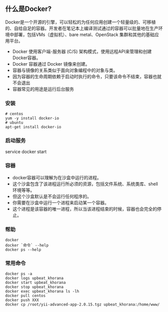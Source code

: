 ## 什么是Docker?
Docker是一个开源的引擎，可以轻松的为任何应用创建一个轻量级的、可移植的、自给自足的容器。开发者在笔记本上编译测试通过的容器可以批量地在生产环境中部署，包括VMs（虚拟机）、bare metal、OpenStack 集群和其他的基础应用平台。 

- Docker 使用客户端-服务器 (C/S) 架构模式，使用远程API来管理和创建Docker容器。
- Docker 容器通过 Docker 镜像来创建。
- 容器与镜像的关系类似于面向对象编程中的对象与类。
- 因为容器的生命周期依赖于启动时执行的命令，只要该命令不结束，容器也就不会退出
- 容器常见的用途是运行后台服务

### 安装
    # centos
    yum -y install docker-io
    # ubuntu
    apt-get install docker-io

### 启动服务
service docker start


### 容器
- docker容器可以理解为在沙盒中运行的进程。
- 这个沙盒包含了该进程运行所必须的资源，包括文件系统、系统类库、shell 环境等等。
- 但这个沙盒默认是不会运行任何程序的。
- 你需要在沙盒中运行一个进程来启动某一个容器。
- 这个进程是该容器的唯一进程，所以当该进程结束的时候，容器也会完全的停止。

### 帮助
    docker
    docker `命令` --help
    docker ps --help


### 常用命令
    docker ps -a
    docker logs upbeat_khorana
    docker start upbeat_khorana
    docker stop upbeat_khorana
    docker exec upbeat_khorana ls -lh
    docker pull centos
    docker push XXX
    docker cp /root/yii-advanced-app-2.0.15.tgz upbeat_khorana:/home/www/
